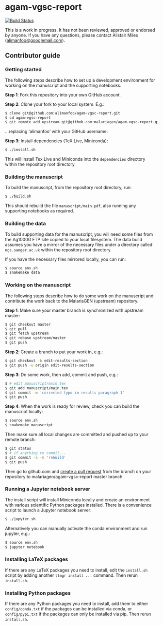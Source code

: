 # agam-vgsc-report

[![Build Status](https://travis-ci.org/malariagen/agam-vgsc-report.svg?branch=master)](https://travis-ci.org/malariagen/agam-vgsc-report)

This is a work in progress. It has not been reviewed, approved or endorsed by anyone. If you have 
any questions, please contact Alistair Miles (alimanfoo@googlemail.com).

## Contributor guide

### Getting started

The following steps describe how to set up a development environment for working on the manuscript 
and the supporting notebooks.

**Step 1**: Fork this repository into your own GitHub account.

**Step 2**: Clone your fork to your local system. E.g.:

```bash
$ clone git@github.com:alimanfoo/agam-vgsc-report.git
$ cd agam-vgsc-report
$ git remote add upstream git@github.com:malariagen/agam-vgsc-report.git
```

...replacing 'alimanfoo' with your GitHub username.

**Step 3**: Install dependencies (TeX Live, Miniconda):

```bash
$ ./install.sh
```

This will install Tex Live and Miniconda into the ``dependencies`` directory within the repository
root directory.

### Building the manuscript

To build the manuscript, from the repository root directory, run:

```bash
$ ./build.sh
```

This should rebuild the file ``manuscript/main.pdf``, also running any supporting notebooks as 
required.

### Building the data

To build supporting data for the manuscript, you will need some files from the Ag1000G FTP site
copied to your local filesystem. The data build assumes you have a mirror of the necessary files
under a directory called ``ngs.sanger.ac.uk`` within the repository root directory.

If you have the necessary files mirrored locally, you can run:

```bash
$ source env.sh
$ snakemake data
```

### Working on the manuscript

The following steps describe how to do some work on the manuscript and contribute the work back to
the MalariaGEN (upstream) repository.

**Step 1**: Make sure your master branch is synchronized with upstream master:

```bash
$ git checkout master
$ git pull
$ git fetch upstream
$ git rebase upstream/master
$ git push
```

**Step 2**: Create a branch to put your work in, e.g.:

```bash
$ git checkout -b edit-results-section
$ git push -u origin edit-results-section
```

**Step 3**: Do some work, then add, commit and push, e.g.:

```bash
$ # edit manuscript/main.tex
$ git add manuscript/main.tex
$ git commit -m 'corrected typo in results paragraph 1'
$ git push
```

**Step 4**: When the work is ready for review, check you can
build the manuscript locally:

```bash
$ source env.sh
$ snakemake manuscript
```

Then make sure all local changes are committed and pushed up to 
your remote branch:

```bash
$ git status
$ # if anything to commit...
$ git commit -a -m 'rebuild'
$ git push
```

Then go to github.com and [create a pull request](https://github.com/malariagen/agam-vgsc-report/compare) 
from the branch on your repository to malariagen/agam-vgsc-report master branch.

### Running a Jupyter notebook server

The install script will install Miniconda locally and create an
environment with various scientific Python packages installed. There is
a convenience script to launch a Jupyter notebook server:

```bash
$ ./jupyter.sh
```

Alternatively you can manually activate the conda environment and run jupyter, e.g.:

```bash
$ source env.sh
$ jupyter notebook
```

### Installing LaTeX packages

If there are any LaTeX packages you need to install, edit the ``install.sh`` script by adding 
another ``tlmgr install ...`` command. Then rerun ``install.sh``.


### Installing Python packages

If there are any Python packages you need to install, add them to either 
``config/conda.txt`` if the packages can be installed via conda, or ``config/pypi.txt`` if the 
packages can only be installed via pip. Then rerun ``install.sh``.
